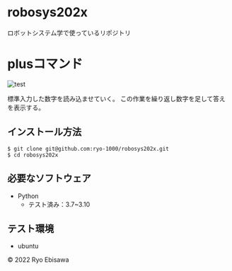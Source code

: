 # robosys202x
ロボットシステム学で使っているリポジトリ
# plusコマンド
![test](https://github.com/ryo-1000/robosys202x/actions/workflows/test.yml/badge.svg)

標準入力した数字を読み込ませていく。
この作業を繰り返し数字を足して答えを表示する。
## インストール方法
```
$ git clone git@github.com:ryo-1000/robosys202x.git
$ cd robosys202x
```

## 必要なソフトウェア
* Python
  * テスト済み：3.7~3.10

## テスト環境
* ubuntu

© 2022 Ryo Ebisawa
